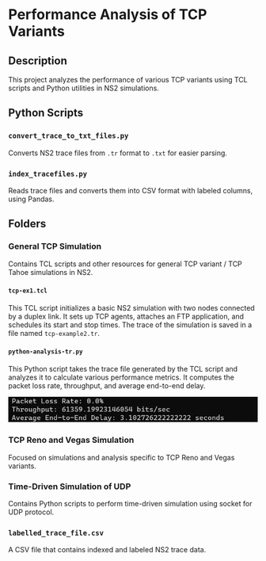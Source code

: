 # Performance Analysis of TCP Variants

## Description
This project analyzes the performance of various TCP variants using TCL scripts and Python utilities in NS2 simulations.

## Python Scripts

### `convert_trace_to_txt_files.py`
Converts NS2 trace files from `.tr` format to `.txt` for easier parsing.

### `index_tracefiles.py`
Reads trace files and converts them into CSV format with labeled columns, using Pandas.

## Folders

### General TCP Simulation
Contains TCL scripts and other resources for general TCP variant / TCP Tahoe simulations in NS2.

#### `tcp-ex1.tcl`
This TCL script initializes a basic NS2 simulation with two nodes connected by a duplex link. It sets up TCP agents, attaches an FTP application, and schedules its start and stop times. The trace of the simulation is saved in a file named `tcp-example2.tr`.

#### `python-analysis-tr.py`
This Python script takes the trace file generated by the TCL script and analyzes it to calculate various performance metrics. It computes the packet loss rate, throughput, and average end-to-end delay.

![Metrics Screenshot](General%20TCP%20Simulation/tcp_analysis1.jpg)


### TCP Reno and Vegas Simulation
Focused on simulations and analysis specific to TCP Reno and Vegas variants.

### Time-Driven Simulation of UDP
Contains Python scripts to perform time-driven simulation using socket for UDP protocol.

### `labelled_trace_file.csv`
A CSV file that contains indexed and labeled NS2 trace data.
